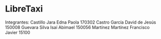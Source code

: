 # LibreTaxi
Integrantes:
Castillo Jara Edna Paola 170302
Castro García David de Jesús 150008
Guevara Silva Isaí Abimael 150056
Martínez Martínez Francisco Javier 15100
